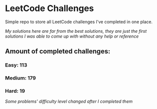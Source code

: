 
# LeetCode Challenges

Simple repo to store all LeetCode challenges I've completed in one place.

<i>My solutions here are far from the best solutions, they are just the first solutions I was able to come up with without any help or reference</i>

## Amount of completed challenges:

### Easy: 113

### Medium: 179

### Hard: 19

<i>Some problems' difficulty level changed after I completed them</i>
